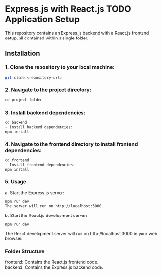 # Express.js with React.js TODO Application Setup

This repository contains an Express.js backend with a React.js frontend setup, all contained within a single folder.

## Installation

### 1. Clone the repository to your local machine:

   ```bash
   git clone <repository-url>
   ```

### 2. Navigate to the project directory:

```bash
cd project-folder
```

### 3. Install backend dependencies:

 ```bash
cd backend
- Install backend dependencies:
npm install
```

### 4. Navigate to the frontend directory to install frontend dependencies:

 ```bash
cd frontend
- Install frontend dependencies:
npm install
```

### 5. Usage
a. Start the Express.js server:

 ```bash
npm run dev
The server will run on http://localhost:5000.
```
b. Start the React.js development server:

 ```bash
npm run dev
```
The React development server will run on http://localhost:3000 in your web browser.


### Folder Structure
frontend: Contains the React.js frontend code. <br>
backend: Contains the Express.js backend code.
